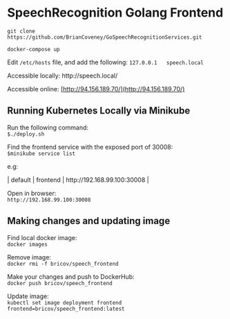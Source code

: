 # SpeechRecognition Golang Frontend

``` git clone https://github.com/BrianCoveney/GoSpeechRecognitionServices.git  ```

``` docker-compose up ```

Edit ```/etc/hosts``` file, and add the following:
``` 127.0.0.1   speech.local ```

Accessible locally:
http<nolink>://speech.local/

Accessible online:
[http://94.156.189.70/](http://94.156.189.70/)


## Running Kubernetes Locally via Minikube

Run the following command:  
``` $./deploy.sh ```

Find the frontend service with the exposed port of 30008:  
``` $minikube service list ```

e.g:  

| default | frontend | http<span></span>://192.168.99.100:30008 |
  

Open in browser:  
``` http://192.168.99.100:30008 ```

## Making changes and updating image

Find local docker image:  
``` docker images ```

Remove image:  
``` docker rmi -f bricov/speech_frontend ```

Make your changes and push to DockerHub:  
``` docker push bricov/speech_frontend ```

Update image:    
``` kubectl set image deployment frontend frontend=bricov/speech_frontend:latest ```
